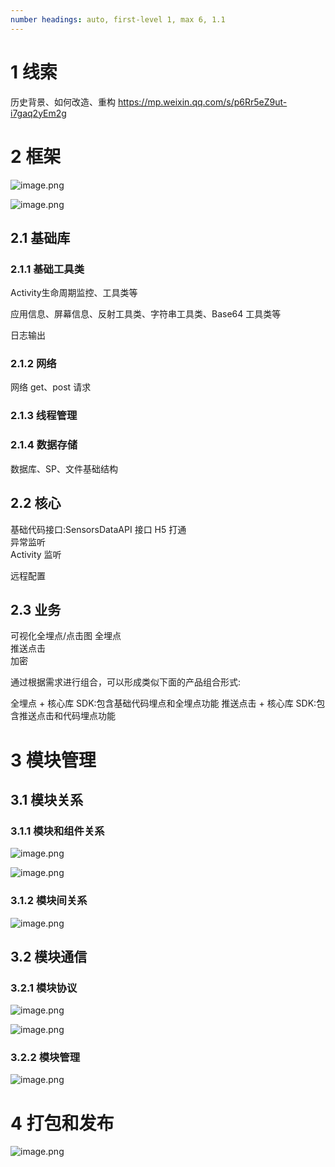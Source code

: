 ```yaml
---
number headings: auto, first-level 1, max 6, 1.1
---
```


# 1 线索
历史背景、如何改造、重构  https://mp.weixin.qq.com/s/p6Rr5eZ9ut-i7gaq2yEm2g


# 2 框架
![image.png](http://wupan.dns.army:5000/wupan/Typora-Picgo-Gitee/raw/branch/master/img/202303210957632.png)

![image.png](http://wupan.dns.army:5000/wupan/Typora-Picgo-Gitee/raw/branch/master/img/202303210955952.png)

## 2.1 基础库

### 2.1.1 基础工具类
Activity生命周期监控、工具类等

应用信息、屏幕信息、反射工具类、字符串工具类、Base64 工具类等

日志输出

### 2.1.2 网络
网络 get、post 请求

### 2.1.3 线程管理



### 2.1.4 数据存储
数据库、SP、文件基础结构


## 2.2 核心
基础代码接口:SensorsDataAPI 接口 H5 打通  
异常监听  
Activity 监听

远程配置


## 2.3 业务
可视化全埋点/点击图 全埋点  
推送点击  
加密

通过根据需求进行组合，可以形成类似下面的产品组合形式:

全埋点 + 核心库 SDK:包含基础代码埋点和全埋点功能 推送点击 + 核心库 SDK:包含推送点击和代码埋点功能



# 3 模块管理

## 3.1 模块关系

### 3.1.1 模块和组件关系
![image.png](http://wupan.dns.army:5000/wupan/Typora-Picgo-Gitee/raw/branch/master/img/202303211015608.png)

![image.png](http://wupan.dns.army:5000/wupan/Typora-Picgo-Gitee/raw/branch/master/img/202303211013430.png)

### 3.1.2 模块间关系
![image.png](http://wupan.dns.army:5000/wupan/Typora-Picgo-Gitee/raw/branch/master/img/202303211016052.png)



## 3.2 模块通信
### 3.2.1 模块协议
![image.png](http://wupan.dns.army:5000/wupan/Typora-Picgo-Gitee/raw/branch/master/img/202303211017665.png)



![image.png](http://wupan.dns.army:5000/wupan/Typora-Picgo-Gitee/raw/branch/master/img/202303211003734.png)

### 3.2.2 模块管理
![image.png](http://wupan.dns.army:5000/wupan/Typora-Picgo-Gitee/raw/branch/master/img/202303211003977.png)


# 4 打包和发布
![image.png](http://wupan.dns.army:5000/wupan/Typora-Picgo-Gitee/raw/branch/master/img/202303211003854.png)
